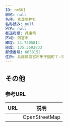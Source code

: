 ```yaml
---
ID: nmSKI
総称: null
名称: 素盞嗚神社
名称読み: null
別名: null
都道府県: 兵庫県
区域: 西宮市
緯度: 34.7205814
経度: 135.3602833
郵便番号: 6638152
住所: 兵庫県西宮市甲子園町７−５
---
```


## その他

### 参考URL

| URL | 説明          |
| --- | ------------- |
|     | OpenStreetMap |
